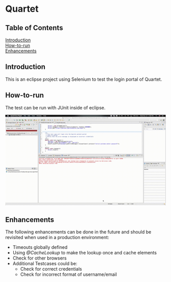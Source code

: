 # Quartet

## Table of Contents
[Introduction](#introduction)  
[How-to-run](#how-to-run)  
[Enhancements](#enhancements)  

## Introduction
This is an eclipse project using Selenium to test the login portal of Quartet.

## How-to-run
The test can be run with JUnit inside of eclipse.

![](media/test.gif)

## Enhancements
The following enhancements can be done in the future and should be revisited when
used in a production environment:
* Timeouts globally defined
* Using _@CacheLookup_ to make the lookup once and cache elements
* Check for other browsers
* Additional Testcases could be:
  * Check for correct credentials
  * Check for incorrect format of username/email
